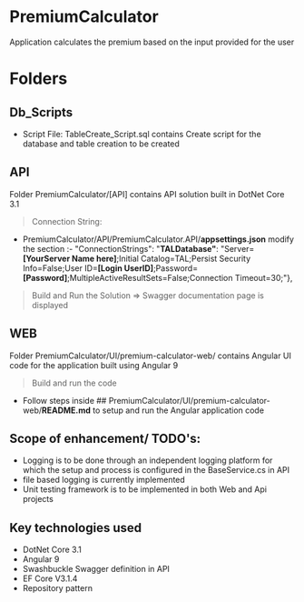 # PremiumCalculator
Application calculates the premium based on the input provided for the user
# **Folders**

## Db_Scripts
- Script File: TableCreate_Script.sql contains Create script for the database and table creation to be created 

## API

Folder PremiumCalculator/[API] contains API solution built in DotNet Core 3.1
> Connection String:
-  PremiumCalculator/API/PremiumCalculator.API/**appsettings.json**
modify the section :- "ConnectionStrings": 
"**TALDatabase"**: "Server=**[YourServer Name here]**;Initial Catalog=TAL;Persist Security Info=False;User ID=**[Login UserID]**;Password=**[Password]**;MultipleActiveResultSets=False;Connection Timeout=30;"},
> Build and Run the Solution => Swagger documentation page is displayed

## WEB
Folder PremiumCalculator/UI/premium-calculator-web/ contains Angular UI code for the application built using Angular 9
> Build and run the code
- Follow steps inside ## PremiumCalculator/UI/premium-calculator-web/**README.md** 
to setup and run the Angular application code 

## Scope of enhancement/ TODO's:
- Logging is to be done through an independent logging platform for which the setup and process is configured in the BaseService.cs in API
- file based logging is currently implemented
- Unit testing framework is to be implemented in both Web and Api projects


## Key technologies used
- DotNet Core 3.1
- Angular 9
- Swashbuckle Swagger definition in API
- EF Core V3.1.4
- Repository pattern
